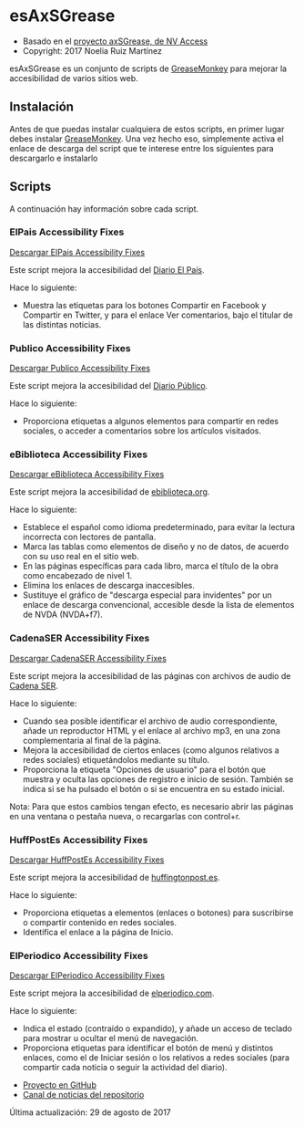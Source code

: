 # esAxSGrease

-   Basado en el [proyecto axSGrease, de NV Access](https://github.com/nvaccess/axSGrease)
-   Copyright: 2017 Noelia Ruiz Martínez

esAxSGrease es un conjunto de scripts de
[GreaseMonkey](https://addons.mozilla.org/es/firefox/addon/greasemonkey/)
para mejorar la accesibilidad de varios sitios web.

## Instalación

Antes de que puedas instalar cualquiera de estos scripts, en primer
lugar debes instalar
[GreaseMonkey](https://addons.mozilla.org/en-US/firefox/addon/greasemonkey/).
Una vez hecho eso, simplemente activa el enlace de descarga del script
que te interese entre los siguientes para descargarlo e instalarlo

## Scripts


A continuación hay información sobre cada script.

### ElPais Accessibility Fixes
[Descargar ElPais Accessibility Fixes](https://github.com/nvdaes/esAxSGrease/raw/master/ElPaisA11yFixes.user.js)

Este script mejora la accesibilidad del [Diario El País](http://elpais.com).

Hace lo siguiente:

- Muestra las etiquetas para los botones Compartir en Facebook y Compartir en Twitter, y para el enlace Ver comentarios, bajo el titular de las distintas noticias.

### Publico Accessibility Fixes
[Descargar Publico Accessibility Fixes](https://github.com/nvdaes/esAxSGrease/raw/master/PublicoA11yFixes.user.js)

Este script mejora la accesibilidad del [Diario Público](http://publico.es).

Hace lo siguiente:

- Proporciona etiquetas a algunos elementos para compartir en redes sociales, o acceder a comentarios sobre los artículos visitados.

### eBiblioteca Accessibility Fixes
[Descargar eBiblioteca Accessibility Fixes](https://github.com/nvdaes/esAxSGrease/raw/master/eBibliotecaA11yFixes.user.js)

Este script mejora la accesibilidad de [ebiblioteca.org](http://ebiblioteca.org).

Hace lo siguiente:

- Establece el español como idioma predeterminado, para evitar la lectura incorrecta con lectores de pantalla.
- Marca las tablas como elementos de diseño y no de datos, de acuerdo con su uso real en el sitio web.
- En las páginas específicas para cada libro, marca el título de la obra como encabezado de nivel 1.
- Elimina los enlaces de descarga inaccesibles.
- Sustituye el gráfico de "descarga especial para invidentes" por un enlace de descarga convencional, accesible desde la lista de elementos de NVDA (NVDA+f7).

### CadenaSER Accessibility Fixes
[Descargar CadenaSER Accessibility Fixes](https://github.com/nvdaes/esAxSGrease/raw/master/CadenaSerA11yFixes.user.js)

Este script mejora la accesibilidad de las páginas con archivos de audio de [Cadena SER](http://cadenaser.com).

Hace lo siguiente:

- Cuando sea posible identificar el archivo de audio correspondiente, añade un reproductor HTML y el enlace al archivo mp3, en una zona complementaria al final de la página.
- Mejora la accesibilidad de ciertos enlaces (como algunos relativos a redes sociales) etiquetándolos mediante su título.
- Proporciona la etiqueta "Opciones de usuario" para el botón que muestra y oculta las opciones de registro e inicio de sesión. También se indica si se ha pulsado el botón o si se encuentra en su estado inicial.

Nota: Para que estos cambios tengan efecto, es necesario abrir las páginas en una ventana o pestaña nueva, o recargarlas con control+r.

### HuffPostEs Accessibility Fixes
[Descargar HuffPostEs Accessibility Fixes](https://github.com/nvdaes/esAxSGrease/raw/master/HuffPostEsA11yFixes.user.js)

Este script mejora la accesibilidad de [huffingtonpost.es](http://www.huffingtonpost.es).

Hace lo siguiente:

- Proporciona etiquetas a elementos (enlaces o botones) para suscribirse o compartir contenido en redes sociales.
- Identifica el enlace a la página de Inicio.

### ElPeriodico Accessibility Fixes
[Descargar ElPeriodico Accessibility Fixes](https://github.com/nvdaes/esAxSGrease/raw/master/ElPeriodicoA11yFixes.user.js)

Este script mejora la accesibilidad de [elperiodico.com](http://www.elperiodico.com).

Hace lo siguiente:

- Indica el estado (contraído o expandido), y añade un acceso de teclado para mostrar u ocultar el menú de navegación.
- Proporciona etiquetas para identificar el botón de menú y distintos enlaces, como el de Iniciar sesión o los relativos a redes sociales (para compartir cada noticia o seguir la actividad del diario).

<footer>
<ul>
<li><a href="https://github.com/nvdaes/esAxSGrease">Proyecto en GitHub</a></li>
<li><a href="https://nvdaes.groups.io/g/esaxsgrease/rss">Canal de noticias del repositorio</a></li>
</ul>
<p>Última actualización: 29 de agosto de 2017</p>
</footer>

